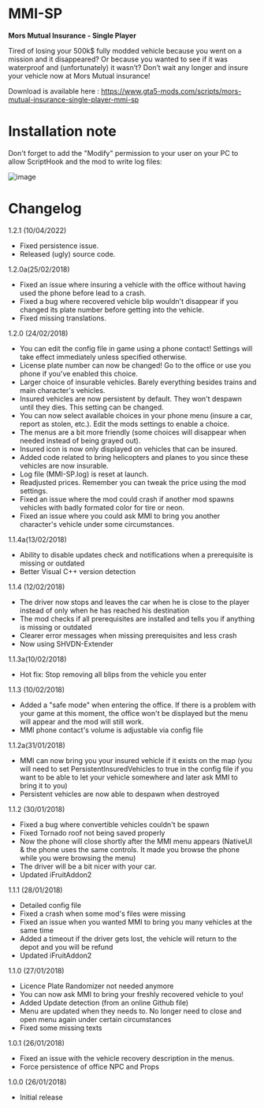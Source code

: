 # MMI-SP
__Mors Mutual Insurance - Single Player__

Tired of losing your 500k$ fully modded vehicle because you went on a mission and it disappeared? Or because you wanted to see if it was waterproof and (unfortunately) it wasn’t?
Don’t wait any longer and insure your vehicle now at Mors Mutual insurance!

Download is available here : https://www.gta5-mods.com/scripts/mors-mutual-insurance-single-player-mmi-sp

# Installation note
Don't forget to add the "Modify" permission to your user on your PC to allow ScriptHook and the mod to write log files:

![image](https://user-images.githubusercontent.com/9498543/162616728-39280270-46ee-4db1-80b0-1838b25e5223.png)


# Changelog
1.2.1 (10/04/2022)
- Fixed persistence issue.
- Released (ugly) source code.

1.2.0a(25/02/2018)
- Fixed an issue where insuring a vehicle with the office without having used the phone before lead to a crash.
- Fixed a bug where recovered vehicle blip wouldn't disappear if you changed its plate number before getting into the vehicle.
- Fixed missing translations.

1.2.0 (24/02/2018)
- You can edit the config file in game using a phone contact! Settings will take effect immediately unless specified otherwise.
- License plate number can now be changed! Go to the office or use you phone if you've enabled this choice.
- Larger choice of insurable vehicles. Barely everything besides trains and main character's vehicles.
- Insured vehicles are now persistent by default. They won't despawn until they dies. This setting can be changed.
- You can now select available choices in your phone menu (insure a car, report as stolen, etc.). Edit the mods settings to enable a choice.
- The menus are a bit more friendly (some choices will disappear when needed instead of being grayed out).
- Insured icon is now only displayed on vehicles that can be insured.
- Added code related to bring helicopters and planes to you since these vehicles are now insurable.
- Log file (MMI-SP.log) is reset at launch.
- Readjusted prices. Remember you can tweak the price using the mod settings.
- Fixed an issue where the mod could crash if another mod spawns vehicles with badly formated color for tire or neon.
- Fixed an issue where you could ask MMI to bring you another character's vehicle under some circumstances.

1.1.4a(13/02/2018)
- Ability to disable updates check and notifications when a prerequisite is missing or outdated
- Better Visual C++ version detection

1.1.4 (12/02/2018)
- The driver now stops and leaves the car when he is close to the player instead of only when he has reached his destination
- The mod checks if all prerequisites are installed and tells you if anything is missing or outdated
- Clearer error messages when missing prerequisites and less crash
- Now using SHVDN-Extender

1.1.3a(10/02/2018)
- Hot fix: Stop removing all blips from the vehicle you enter

1.1.3 (10/02/2018)
- Added a "safe mode" when entering the office. If there is a problem with your game at this moment, the office won't be displayed but the menu will appear and the mod will still work.
- MMI phone contact's volume is adjustable via config file

1.1.2a(31/01/2018)
- MMI can now bring you your insured vehicle if it exists on the map (you will need to set PersistentInsuredVehicles to true in the config file if you want to be able to let your vehicle somewhere and later ask MMI to bring it to you)
- Persistent vehicles are now able to despawn when destroyed

1.1.2 (30/01/2018)
- Fixed a bug where convertible vehicles couldn't be spawn
- Fixed Tornado roof not being saved properly
- Now the phone will close shortly after the MMI menu appears (NativeUI & the phone uses the same controls. It made you browse the phone while you were browsing the menu)
- The driver will be a bit nicer with your car.
- Updated iFruitAddon2

1.1.1 (28/01/2018)
- Detailed config file
- Fixed a crash when some mod's files were missing
- Fixed an issue when you wanted MMI to bring you many vehicles at the same time
- Added a timeout if the driver gets lost, the vehicle will return to the depot and you will be refund
- Updated iFruitAddon2

1.1.0 (27/01/2018)
- Licence Plate Randomizer not needed anymore
- You can now ask MMI to bring your freshly recovered vehicle to you!
- Added Update detection (from an online Github file)
- Menu are updated when they needs to. No longer need to close and open menu again under certain circumstances
- Fixed some missing texts

1.0.1 (26/01/2018)
- Fixed an issue with the vehicle recovery description in the menus.
- Force persistence of office NPC and Props

1.0.0 (26/01/2018)
- Initial release
